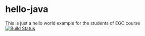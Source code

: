 # hello-java
This is just a hello world example for the students of EGC course
[![Build Status](https://travis-ci.org/josromada/hello-java.svg?branch=master)](https://travis-ci.org/josromada/hello-java)
